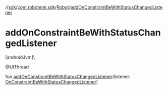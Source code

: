 //[sdk](../../../index.md)/[com.robotemi.sdk](../index.md)/[Robot](index.md)/[addOnConstraintBeWithStatusChangedListener](add-on-constraint-be-with-status-changed-listener.md)

# addOnConstraintBeWithStatusChangedListener

[androidJvm]\

@UiThread

fun [addOnConstraintBeWithStatusChangedListener](add-on-constraint-be-with-status-changed-listener.md)(listener: [OnConstraintBeWithStatusChangedListener](../../com.robotemi.sdk.listeners/-on-constraint-be-with-status-changed-listener/index.md))
